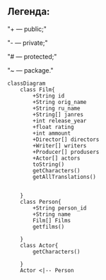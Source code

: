 
##  Легенда:
"+ — public;"

"- — private;"

"# — protected;"

"~ — package."




```mermaid
classDiagram
    class Film{
    	+String id
    	+String orig_name
    	+String ru_name
    	+String[] janres
    	+int release_year
    	+float rating
    	+int ammount
    	+Director[] directors
    	+Writer[] writers
    	+Producer[] produsers
    	+Actor[] actors
    	toString()
    	getCharacters()
    	getAllTranslations()


    }
    class Person{
    	+String person_id
    	+String name
    	Film[] Films
    	getfilms()

    }
    class Actor{
    	getCharacters()

    }
    Actor <|-- Person  

```